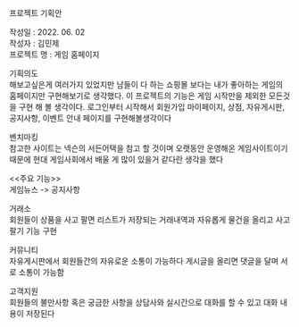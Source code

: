 프로젝트 기획안

작성일 : 2022. 06. 02  
작성자 : 김민제  
프로젝트 명 : 게임 홈페이지  

기획의도  
해보고싶은게 여러가지 있었지만 남들이 다 하는 쇼핑몰 보다는 내가 좋아하는 게임의 홈페이지만 구현해보기로 생각했다.
 이 프로젝트의 기능은 게임 시작만을 제외한 모든것을 구현 해 볼 생각이다. 로그인부터 시작해서 회원가입 마이페이지, 상점, 자유게시판, 공지사항, 이벤트 안내 페이지를 구현해볼생각이다  

벤치마킹  
참고한 사이트는 넥슨의 서든어택을 참고 할 것이며 오랫동안 운영해온 게임사이트이기 때문에 현대 게임사회에서 배울 게 많이 있을거 같다란 생각을 했다  

<<주요 기능>>  
게임뉴스 -> 공지사항

거래소  
회원들이 상품을 사고 팔면 리스트가 저장되는 거래내역과 자유롭게 물건을 올리고 사고 팔기 기능 구현

커뮤니티  
자유게시판에서 회원들간의 자유로운 소통이 가능하다 게시글을 올리면 댓글을 달며 서로 소통이 가능함  

고객지원  
회원들의 불만사항 혹은 궁금한 사항을 상담사와 실시간으로 대화를 할 수 있고 대화 내용이 저장된다
